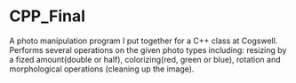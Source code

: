 # CPP_Final
A photo manipulation program I put together for a C++ class at Cogswell.
Performs several operations on the given photo types including: resizing by a fized amount(double or half), colorizing(red, green  or blue), rotation and morphological operations (cleaning up the image).
